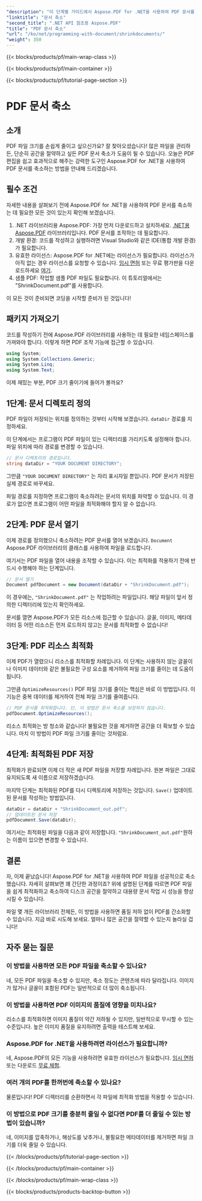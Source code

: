 ```yaml
---
"description": "이 단계별 가이드에서 Aspose.PDF for .NET을 사용하여 PDF 문서를 축소하는 방법을 알아보세요. PDF 리소스를 최적화하고 품질 저하 없이 파일 크기를 줄일 수 있습니다."
"linktitle": "문서 축소"
"second_title": ".NET API 참조용 Aspose.PDF"
"title": "PDF 문서 축소"
"url": "/ko/net/programming-with-document/shrinkdocuments/"
"weight": 350
---
```


{{< blocks/products/pf/main-wrap-class >}}

{{< blocks/products/pf/main-container >}}

{{< blocks/products/pf/tutorial-page-section >}}

# PDF 문서 축소

## 소개

PDF 파일 크기를 손쉽게 줄이고 싶으신가요? 잘 찾아오셨습니다! 많은 파일을 관리하든, 단순히 공간을 절약하고 싶든 PDF 문서 축소가 도움이 될 수 있습니다. 오늘은 PDF 편집을 쉽고 효과적으로 해주는 강력한 도구인 Aspose.PDF for .NET을 사용하여 PDF 문서를 축소하는 방법을 안내해 드리겠습니다.

## 필수 조건

자세한 내용을 살펴보기 전에 Aspose.PDF for .NET을 사용하여 PDF 문서를 축소하는 데 필요한 모든 것이 있는지 확인해 보겠습니다.

1. .NET 라이브러리용 Aspose.PDF: 가장 먼저 다운로드하고 설치하세요. [.NET용 Aspose.PDF](https://releases.aspose.com/pdf/net/) 라이브러리입니다. PDF 문서를 조작하는 데 필요합니다.
2. 개발 환경: 코드를 작성하고 실행하려면 Visual Studio와 같은 IDE(통합 개발 환경)가 필요합니다.
3. 유효한 라이선스: Aspose.PDF for .NET에는 라이선스가 필요합니다. 라이선스가 아직 없는 경우 라이선스를 요청할 수 있습니다. [임시 면허](https://purchase.aspose.com/temporary-license/) 또는 무료 평가판을 다운로드하세요 [여기](https://releases.aspose.com/).
4. 샘플 PDF: 작업할 샘플 PDF 파일도 필요합니다. 이 튜토리얼에서는 "ShrinkDocument.pdf"를 사용합니다.

이 모든 것이 준비되면 코딩을 시작할 준비가 된 것입니다!


## 패키지 가져오기

코드를 작성하기 전에 Aspose.PDF 라이브러리를 사용하는 데 필요한 네임스페이스를 가져와야 합니다. 이렇게 하면 PDF 조작 기능에 접근할 수 있습니다.

```csharp
using System;
using System.Collections.Generic;
using System.Linq;
using System.Text;
```

이제 재밌는 부분, PDF 크기 줄이기에 들어가 볼까요?

## 1단계: 문서 디렉토리 정의

PDF 파일이 저장되는 위치를 정의하는 것부터 시작해 보겠습니다. `dataDir` 경로를 지정하세요.

이 단계에서는 프로그램이 PDF 파일이 있는 디렉터리를 가리키도록 설정해야 합니다. 파일 위치에 따라 경로를 변경할 수 있습니다.

```csharp
// 문서 디렉토리의 경로입니다.
string dataDir = "YOUR DOCUMENT DIRECTORY";
```

그만큼 `"YOUR DOCUMENT DIRECTORY"` 는 자리 표시자일 뿐입니다. PDF 문서가 저장된 실제 경로로 바꾸세요.

파일 경로를 지정하면 프로그램이 축소하려는 문서의 위치를 파악할 수 있습니다. 이 경로가 없으면 프로그램이 어떤 파일을 최적화해야 할지 알 수 없습니다.


## 2단계: PDF 문서 열기

이제 경로를 정의했으니 축소하려는 PDF 문서를 열어 보겠습니다. `Document` Aspose.PDF 라이브러리의 클래스를 사용하여 파일을 로드합니다.

여기서는 PDF 파일을 열어 내용을 조작할 수 있습니다. 이는 최적화를 적용하기 전에 반드시 수행해야 하는 단계입니다.

```csharp
// 문서 열기
Document pdfDocument = new Document(dataDir + "ShrinkDocument.pdf");
```

이 경우에는, `"ShrinkDocument.pdf"` 는 작업하려는 파일입니다. 해당 파일이 앞서 정의한 디렉터리에 있는지 확인하세요.

문서를 열면 Aspose.PDF가 모든 리소스에 접근할 수 있습니다. 글꼴, 이미지, 메타데이터 등 어떤 리소스든 먼저 로드하지 않고는 문서를 최적화할 수 없습니다!

## 3단계: PDF 리소스 최적화

이제 PDF가 열렸으니 리소스를 최적화할 차례입니다. 이 단계는 사용하지 않는 글꼴이나 이미지 데이터와 같은 불필요한 구성 요소를 제거하여 파일 크기를 줄이는 데 도움이 됩니다.

그만큼 `OptimizeResources()` PDF 파일 크기를 줄이는 핵심은 바로 이 방법입니다. 이 기능은 중복 데이터를 제거하여 전체 파일 크기를 줄여줍니다.

```csharp
// PDF 문서를 최적화합니다. 단, 이 방법은 문서 축소를 보장하지 않습니다.
pdfDocument.OptimizeResources();
```

리소스 최적화는 방 청소와 같습니다! 불필요한 것을 제거하면 공간을 더 확보할 수 있습니다. 마치 이 방법이 PDF 파일 크기를 줄이는 것처럼요.

## 4단계: 최적화된 PDF 저장

최적화가 완료되면 이제 더 작은 새 PDF 파일을 저장할 차례입니다. 원본 파일은 그대로 유지되도록 새 이름으로 저장하겠습니다.

마지막 단계는 최적화된 PDF를 다시 디렉토리에 저장하는 것입니다. `Save()` 업데이트된 문서를 작성하는 방법입니다.

```csharp
dataDir = dataDir + "ShrinkDocument_out.pdf";
// 업데이트된 문서 저장
pdfDocument.Save(dataDir);
```

여기서는 최적화된 파일을 다음과 같이 저장합니다. `"ShrinkDocument_out.pdf"`원하는 이름이 있으면 변경할 수 있습니다.

## 결론

자, 이제 끝났습니다! Aspose.PDF for .NET을 사용하여 PDF 파일을 성공적으로 축소했습니다. 자세히 살펴보면 꽤 간단한 과정이죠? 위에 설명된 단계를 따르면 PDF 파일을 쉽게 최적화하고 축소하여 디스크 공간을 절약하고 대용량 문서 작업 시 성능을 향상시킬 수 있습니다.

파일 몇 개든 라이브러리 전체든, 이 방법을 사용하면 품질 저하 없이 PDF를 간소화할 수 있습니다. 지금 바로 시도해 보세요. 얼마나 많은 공간을 절약할 수 있는지 놀라실 겁니다!

## 자주 묻는 질문

### 이 방법을 사용하면 모든 PDF 파일을 축소할 수 있나요?
네, 모든 PDF 파일을 축소할 수 있지만, 축소 정도는 콘텐츠에 따라 달라집니다. 이미지가 많거나 글꼴이 포함된 PDF는 일반적으로 더 많이 축소됩니다.

### 이 방법을 사용하면 PDF 이미지의 품질에 영향을 미치나요?
리소스를 최적화하면 이미지 품질이 약간 저하될 수 있지만, 일반적으로 무시할 수 있는 수준입니다. 높은 이미지 품질을 유지하려면 출력을 테스트해 보세요.

### Aspose.PDF for .NET을 사용하려면 라이선스가 필요합니까?
네, Aspose.PDF의 모든 기능을 사용하려면 유효한 라이선스가 필요합니다. [임시 면허](https://purchase.aspose.com/temporary-license/) 또는 다운로드 [무료 체험](https://releases.aspose.com/).

### 여러 개의 PDF를 한꺼번에 축소할 수 있나요?
물론입니다! PDF 디렉터리를 순환하면서 각 파일에 최적화 방법을 적용할 수 있습니다.

### 이 방법으로 PDF 크기를 충분히 줄일 수 없다면 PDF를 더 줄일 수 있는 방법이 있습니까?
네, 이미지를 압축하거나, 해상도를 낮추거나, 불필요한 메타데이터를 제거하면 파일 크기를 더욱 줄일 수 있습니다.

{{< /blocks/products/pf/tutorial-page-section >}}

{{< /blocks/products/pf/main-container >}}

{{< /blocks/products/pf/main-wrap-class >}}

{{< blocks/products/products-backtop-button >}}